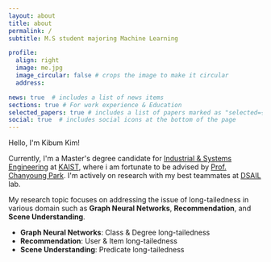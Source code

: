 ```yaml
---
layout: about
title: about
permalink: /
subtitle: M.S student majoring Machine Learning

profile:
  align: right
  image: me.jpg
  image_circular: false # crops the image to make it circular
  address:

news: true  # includes a list of news items
sections: true # For work experience & Education
selected_papers: true # includes a list of papers marked as "selected={true}"
social: true  # includes social icons at the bottom of the page
---
```


Hello, I'm Kibum Kim!  

Currently, I'm a Master's degree candidate for [Industrial & Systems Engineering](https://statistics.kaist.ac.kr/) at [KAIST](https://www.kaist.ac.kr/kr/), where i am fortunate to be advised by [Prof. Chanyoung Park](https://dsail.kaist.ac.kr/professor/).
I'm actively on research with my best teammates at [DSAIL](https://dsail.kaist.ac.kr/) lab.

My research topic focuses on addressing the issue of long-tailedness in various domain such as **Graph Neural Networks**, **Recommendation**, and **Scene Understanding**.

* **Graph Neural Networks**: Class & Degree long-tailedness  
* **Recommendation**: User & Item long-tailedness  
* **Scene Understanding**: Predicate long-tailedness  
